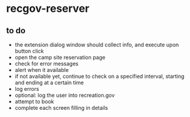 # recgov-reserver

## to do
* the extension dialog window should collect info, and execute upon button click
* open the camp site reservation page
* check for error messages
 * alert when it available
* if not available yet, continue to check on a specified interval, starting and ending at a certain time
 * log errors
* optional: log the user into recreation.gov
* attempt to book
 * complete each screen filling in details
